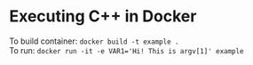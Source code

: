 # Executing C++ in Docker
To build container: `docker build -t example .`<br>
To run: `docker run -it -e VAR1='Hi! This is argv[1]' example`<br>
